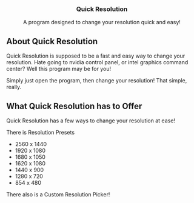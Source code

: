 <h3 align="center">Quick Resolution</h3>

  <p align="center">
    A program designed to change your resolution quick and easy!
    <br />
  </p>
</div>

## About Quick Resolution

Quick Resolution is supposed to be a fast and easy way to change your resolution. Hate going to nvidia control panel, or intel graphics command center? Well this program may be for you!

Simply just open the program, then change your resolution! That simple, really. 

## What Quick Resolution has to Offer
Quick Resolution has a few ways to change your resolution at ease!

There is Resolution Presets
- 2560 x 1440
- 1920 x 1080
- 1680 x 1050
- 1620 x 1080
- 1440 x 900
- 1280 x 720
- 854 x 480

There also is a Custom Resolution Picker!
